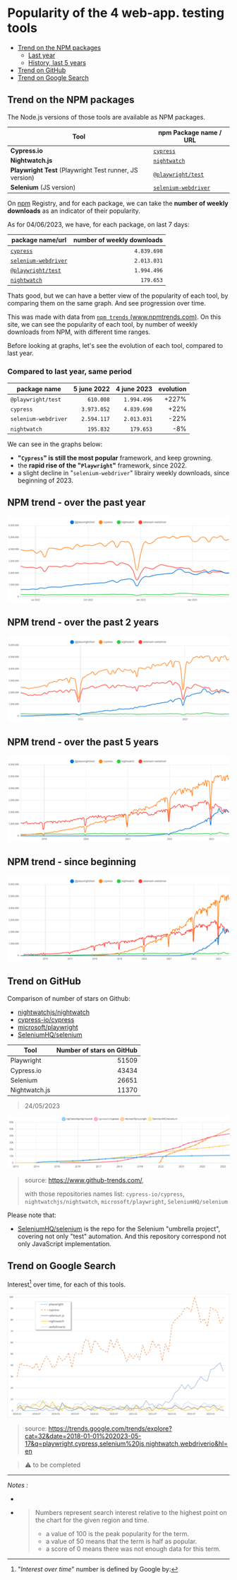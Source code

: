 
# Popularity of the 4 web-app. testing tools
 
  - [Trend on the NPM packages](#trend-on-the-npm-packages)
    - [Last year](#last-year)
    - [History, last 5 years](#history-last-5-years)
  - [Trend on GitHub](#trend-on-github)
  - [Trend on Google Search](#trend-on-google-search)


## Trend on the NPM packages

The Node.js versions of those tools are available as NPM packages.

| Tool                                                     | npm Package name / URL                                                   |
| -------------------------------------------------------- | ------------------------------------------------------------------------ |
| **Cypress.io**                                           | [`cypress`](https://www.npmjs.com/package/cypress)                       |
| **Nightwatch.js**                                        | [`nightwatch`](https://www.npmjs.com/package/nightwatch)                 |
| **Playwright Test** (Playwright Test runner, JS version) | [`@playwright/test`](https://www.npmjs.com/package/@playwright/test)     |
| **Selenium** (JS version)                                | [`selenium-webdriver`](https://www.npmjs.com/package/selenium-webdriver) |

On [npm](https://www.npmjs.com) Registry, and for each package, we can take the **number of weekly downloads** as an indicator of their popularity.

As for 04/06/2023, we have, for each package, on last 7 days:

| package name/url                                                         | number of weekly downloads |
| ------------------------------------------------------------------------ | -------------------------: |
| [`cypress`](https://www.npmjs.com/package/cypress)                       |                `4.839.698` |
| [`selenium-webdriver`](https://www.npmjs.com/package/selenium-webdriver) |                `2.013.031` |
| [`@playwright/test`](https://www.npmjs.com/package/@playwright/test)     |                `1.994.496` |
| [`nightwatch`](https://www.npmjs.com/package/nightwatch)                 |                  `179.653` |


Thats good, but we can have a better view of the popularity of each tool, by comparing them on the same graph. And see progression over time.

This was made with data from [`npm trends` (www.npmtrends.com)](https://www.npmtrends.com/@playwright/test-vs-cypress-vs-nightwatch-vs-selenium-webdriver).
On this site, we can see the popularity of each tool, by number of weekly downloads from NPM, with different time ranges. 

Before looking at graphs, let's see the evolution of each tool, compared to last year.

### Compared to last year, same period

| package name         | 5 june 2022 | 4 june 2023 | evolution |
| -------------------- | ----------: | ----------: | --------: |
| `@playwright/test`   |   `610.008` | `1.994.496` |     +227% |
| `cypress`            | `3.973.052` | `4.839.698` |      +22% |
| `selenium-webdriver` | `2.594.117` | `2.013.031` |      -22% |
| `nightwatch`         |   `195.832` |   `179.653` |       -8% |

 
We can see in the graphs below:
- **"`Cypress`" is still the most popular** framework, and keep growning.
- the **rapid rise of the "`Playwright`"** framework, since 2022.
- a slight decline in "`selenium-webdriver`" librairy weekly downloads, since beginning of 2023.

## NPM trend - over the past year

![1 Year](../img/300/NPMtrends-playwrighttest.cypress.nightwatch.selenium-webdriver-1_Year.png)

## NPM trend - over the past 2 years

![2 Years](../img/300/NPMtrends-playwrighttest.cypress.nightwatch.selenium-webdriver-2_Years.png)

## NPM trend - over the past 5 years

![5 Years](../img/300/NPMtrends-playwrighttest.cypress.nightwatch.selenium-webdriver-5_Years.png)

## NPM trend - since beginning

![All time](../img/300/NPMtrends-playwrighttest.cypress.nightwatch.selenium-webdriver-All_time.png)


 
## Trend on GitHub

Comparison of number of stars on Github:

- [nightwatchjs/nightwatch](https://github.com/nightwatchjs/nightwatch)
- [cypress-io/cypress](https://github.com/cypress-io/cypress)
- [microsoft/playwright](https://github.com/microsoft/playwright)
- [SeleniumHQ/selenium](https://github.com/SeleniumHQ/selenium)


| Tool          | Number of stars on GitHub |
| ------------- | ------------------------: |
| Playwright    |                     51509 |
| Cypress.io    |                     43434 |
| Selenium      |                     26651 |
| Nightwatch.js |                     11370 |

> 24/05/2023

![](../img/300/github-trends.png)

> source: https://www.github-trends.com/, 
> 
> with those repositories names list: `cypress-io/cypress`, `nightwatchjs/nightwatch`, `microsoft/playwright`, `SeleniumHQ/selenium`

Please note that:
- [SeleniumHQ/selenium](https://github.com/SeleniumHQ/selenium) is the repo for the Selenium "umbrella project", covering not only "test" automation. And this repository correspond not only JavaScript implementation. 


## Trend on Google Search

Interest[^2] over time, for each of this tools.

![](../img/300/google-trend-2018-now.png)

> source: https://trends.google.com/trends/explore?cat=32&date=2018-01-01%202023-05-17&q=playwright,cypress,selenium%20js,nightwatch,webdriverio&hl=en

> ⚠️ to be completed



----


_Notes :_

- [^1]:  30/04/13, cf. https://npmtrends.com/cypress-vs-nightwatch-vs-playwright-vs-selenium-webdriver
- [^2]: "_Interest over time_" number is defined by Google by: 
  > Numbers represent search interest relative to the highest point on the chart for the given region and time.
  > - a value of 100 is the peak popularity for the term. 
  > - a value of 50 means that the term is half as popular. 
  > - a score of 0 means there was not enough data for this term.